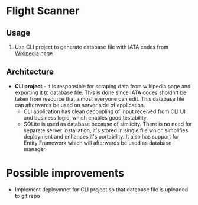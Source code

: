 # Flight Scanner

## Usage
1. Use CLI project to generate database file with IATA codes from [Wikipedia](https://en.wikipedia.org/wiki/List_of_airports_by_IATA_code:_A) page

## Architecture
- **CLI project** - it is responsible for scraping data from wikipedia page and exporting it to database file. This is done since IATA codes sholdn't be taken from resource that almost everyone can edit. This database file can afterwards be used on server side of application.
    - CLI application has clean decoupling of input received from CLI UI and business logic, which enables good testability.
    - SQLite is used as database because of simlicity. There is no need for separate server installation, it's stored in single file which simplifies deployment and enhances it's portability. It also has support for Entity Framework which will afterwards be used as database manager.

# Possible improvements
- Implement deploymnet for CLI project so that database file is uploaded to git repo